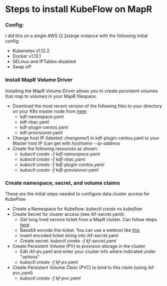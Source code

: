 # Steps to install KubeFlow on MapR
### Config: 
I did this on a single AWS t2.2xlarge instance with the following initial config:
* Kubenetes v1.12.2
* Docker v1.13.1
* SELinux and IPTables disabled
* Swap off


### Install MapR Volume Driver
Installing the MapR Volume Driver allows you to create persistent volumes that map to volumes in your MapR filespace.
* Download the most recent version of the following files to your directory on your K8s master node from [here](http://package.mapr.com/tools/KubernetesDataFabric/):
  * kdf-namespace.yaml
  * kdf-rbac.yaml
  * kdf-plugin-centos.yaml
  * kdf-provisioner.yaml
* Change host IP (labeled: *changeme!*) in kdf-plugin-centos.yaml to your Master host IP (can get with *hostname --ip-address*
* Create the following resources as shown:
  * *kubectl create -f kdf-namespace.yaml*
  * *kubectl create -f kdf-rbac.yaml*
  * *kubectl create -f kdf-plugin-centos.yaml*
  * *kubectl create -f kdf-provisioner.yaml*


### Create namespace, secret, and volume claims
These are the initial steps needed to configure data cluster access for KubeFlow
* Create a Namespace for Kubeflow: *kubectl create ns kubeflow*
* Create Secret for cluster access (see /kf-secret.yaml):
  * Get long lived service ticket from a MapR cluster. Can follow steps [here](https://mapr.com/docs/61/SecurityGuide/GeneratingServiceTicket.html)
  * Base64 encode this ticket. You can use a webtool like [this](https://www.base64encode.org/)
  * Insert encoded ticket string into /kf-secret.yaml 
  * Create secret: *kubectl create -f kf-secret.yaml*
* Create Persistent Volume (PV) to provision storage in the cluster
  * Edit /kf-pv.yaml and enter your cluster info where indicated under "options"
  * *kubectl create -f kf-pv.yaml*
* Create Persistent Volume Claim (PVC) to bind to this claim (using /kf-pvc.yaml)
  * *kubectl create -f kf-pvc.yaml* 

  




